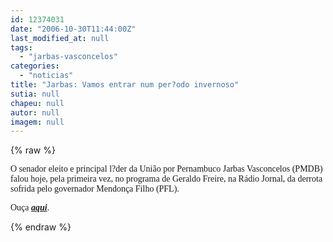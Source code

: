 ```yaml
---
id: 12374031
date: "2006-10-30T11:44:00Z"
last_modified_at: null
tags:
  - "jarbas-vasconcelos"
categories:
  - "noticias"
title: "Jarbas: Vamos entrar num per?odo invernoso"
sutia: null
chapeu: null
autor: null
imagem: null
---
```

{% raw %}
<p><P><FONT face=Verdana>O senador eleito e principal l?der da União por Pernambuco Jarbas Vasconcelos (PMDB) falou hoje, pela primeira vez, no programa de Geraldo Freire, na Rádio Jornal, da derrota sofrida pelo governador Mendonça Filho (PFL).</FONT></P></p>
<p><P><FONT face=Verdana>Ouça <STRONG><EM><A href=\"https://jc3.uol.com.br/radiojornal/\" target=_blank>aqui</A></EM></STRONG>.</FONT></P> </p>
{% endraw %}